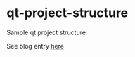 # qt-project-structure
Sample qt project structure

See blog entry [here](https://maxlorenz.github.io/c++/qt/2016/09/24/qt-project-layout.html)
